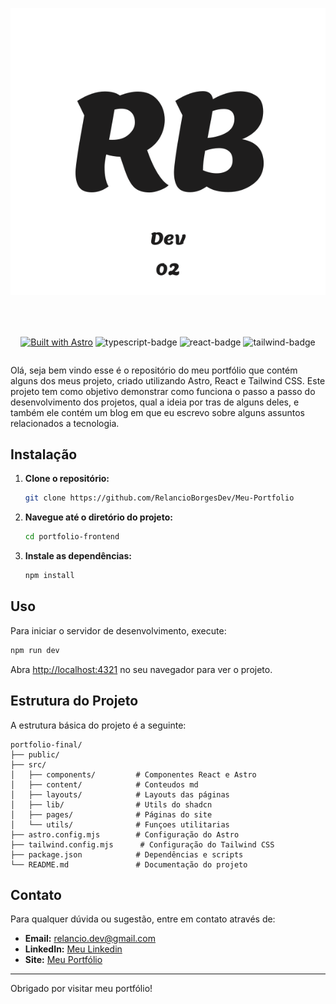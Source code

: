 <div align="center" style="margin-bottom: 10px;">

![Project Logo](./public/logo.svg)

</div>
<div align="center" style="display: flex; gap: 10px; align-items:center; justify-content: center; margin-top:50px;">

[![Built with Astro](https://astro.badg.es/v2/built-with-astro/tiny.svg)](https://astro.build)
![typescript-badge](https://img.shields.io/badge/TypeScript-007ACC?style=for-the-badge&logo=typescript&logoColor=white)
![react-badge](https://img.shields.io/badge/React-20232A?style=for-the-badge&logo=react&logoColor=61DAFB)
![tailwind-badge](https://img.shields.io/badge/Tailwind_CSS-38B2AC?style=for-the-badge&logo=tailwind-css&logoColor=white)

</div>

Olá, seja bem vindo esse é o repositório do meu portfólio que contém alguns dos meus projeto, criado utilizando Astro, React e Tailwind CSS. Este projeto tem como objetivo demonstrar como funciona o passo a passo do desenvolvimento dos projetos, qual a ideia por tras de alguns deles, e também ele contém um blog em que eu escrevo sobre alguns assuntos relacionados a tecnologia.

## Instalação

1. **Clone o repositório:**

   ```bash
   git clone https://github.com/RelancioBorgesDev/Meu-Portfolio
   ```

2. **Navegue até o diretório do projeto:**

   ```bash
   cd portfolio-frontend
   ```

3. **Instale as dependências:**

   ```bash
   npm install
   ```

## Uso

Para iniciar o servidor de desenvolvimento, execute:

```bash
npm run dev
```

Abra [http://localhost:4321](http://localhost:4321) no seu navegador para ver o projeto.

## Estrutura do Projeto

A estrutura básica do projeto é a seguinte:

```
portfolio-final/
├── public/
├── src/
│   ├── components/         # Componentes React e Astro
│   ├── content/            # Conteudos md
│   ├── layouts/            # Layouts das páginas
│   ├── lib/                # Utils do shadcn
│   ├── pages/              # Páginas do site
│   └── utils/              # Funçoes utilitarias
├── astro.config.mjs        # Configuração do Astro
├── tailwind.config.mjs      # Configuração do Tailwind CSS
├── package.json            # Dependências e scripts
└── README.md               # Documentação do projeto
```

## Contato

Para qualquer dúvida ou sugestão, entre em contato através de:

- **Email:** relancio.dev@gmail.com
- **LinkedIn:** [Meu Linkedin](https://www.linkedin.com/in/relancio-borges-4716a620b/)
- **Site:** [Meu Portfólio](https://relancioborgesdev.github.io/)

---

Obrigado por visitar meu portfólio!
